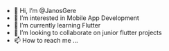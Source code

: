 - 👋 Hi, I’m @JanosGere
- 👀 I’m interested in Mobile App Development
- 🌱 I’m currently learning Flutter
- 💞️ I’m looking to collaborate on junior flutter projects
- 📫 How to reach me ...

<!---
JanosGere/JanosGere is a ✨ special ✨ repository because its `README.md` (this file) appears on your GitHub profile.
You can click the Preview link to take a look at your changes.
--->
